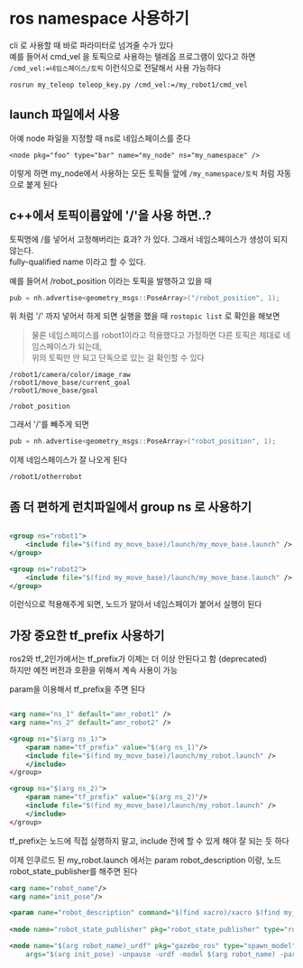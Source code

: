 # ros namespace 사용하기
cli 로 사용할 때 바로 파라미터로 넘겨줄 수가 있다   
예를 들어서 cmd_vel 을 토픽으로 사용하는 텔레옵 프로그램이 있다고 하면   
`/cmd_vel:=네임스페이스/토픽` 이런식으로 전달해서 사용 가능하다
```
rosrun my_teleop teleop_key.py /cmd_vel:=/my_robot1/cmd_vel
```

## launch 파일에서 사용
아예 node 파일을 지정할 때 ns로 네임스페이스를 준다   
```
<node pkg="foo" type="bar" name="my_node" ns="my_namespace" />
```

이렇게 하면 my_node에서 사용하는 모든 토픽들 앞에 `/my_namespace/토픽` 처럼 자동으로 붙게 된다


## c++에서 토픽이름앞에 '/'을 사용 하면..?
토픽명에 /를 넣어서 고정해버리는 효과? 가 있다. 그래서 네임스페이스가 생성이 되지 않는다.   
fully-qualified name 이라고 할 수 있다. 

예를 들어서 /robot_position 이라는 토픽을 발행하고 있을 때  
```cpp
pub = nh.advertise<geometry_msgs::PoseArray>("/robot_position", 1);
```
위 처럼 '/' 까지 넣어서 하게 되면 실행을 했을 때 `rostopic list` 로 확인을 해보면  

> 물론 네임스페이스를 robot1이라고 적용했다고 가정하면 다른 토픽은 제대로 네임스페이스가 되는데,  
위의 토픽만 안 되고 단독으로 있는 걸 확인할 수 있다

```
/robot1/camera/color/image_raw
/robot1/move_base/current_goal
/robot1/move_base/goal

/robot_position
```

그래서 '/'를 빼주게 되면 
```cpp
pub = nh.advertise<geometry_msgs::PoseArray>("robot_position", 1);
```

이제 네임스페이스가 잘 나오게 된다
```
/robot1/otherrobot
```

## 좀 더 편하게 런치파일에서 group ns 로 사용하기
```xml

<group ns="robot1">
    <include file="$(find my_move_base)/launch/my_move_base.launch" />
</group>

<group ns="robot2">
    <include file="$(find my_move_base)/launch/my_move_base.launch" />
</group>
```

이런식으로 적용해주게 되면, 노드가 알아서 네임스페이가 붙어서 실행이 된다   


## 가장 중요한 tf_prefix 사용하기
ros2와 tf_2인가에서는 tf_prefix가 이제는 더 이상 안된다고 함 (deprecated)  
하지만 예전 버전과 호환을 위해서 계속 사용이 가능   

param을 이용해서 tf_prefix을 주면 된다 
```xml

<arg name="ns_1" default="amr_robot1" />
<arg name="ns_2" default="amr_robot2" />

<group ns="$(arg ns_1)">
    <param name="tf_prefix" value="$(arg ns_1)"/>
    <include file="$(find my_move_base)/launch/my_robot.launch" />
    </include>
</group>

<group ns="$(arg ns_2)">
    <param name="tf_prefix" value="$(arg ns_2)"/>
    <include file="$(find my_move_base)/launch/my_robot.launch" />
    </include>
</group>
```

tf_prefix는 노드에 직접 실행하지 말고, include 전에 할 수 있게 해야 잘 되는 듯 하다  


이제 인쿠르드 된  my_robot.launch 에서는  param robot_description 이랑, 노드 robot_state_publisher를 해주면 된다 
```xml
<arg name="robot_name"/>
<arg name="init_pose"/>

<param name="robot_description" command="$(find xacro)/xacro $(find my_package)/urdf/my.xacro" />
    
<node name="robot_state_publisher" pkg="robot_state_publisher" type="robot_state_publisher" />

<node name="$(arg robot_name)_urdf" pkg="gazebo_ros" type="spawn_model" 
    args="$(arg init_pose) -unpause -urdf -model $(arg robot_name) -param robot_description" />
```

